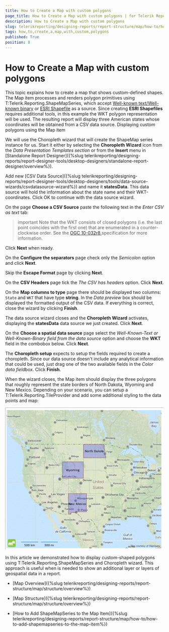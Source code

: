 ```yaml
---
title: How to Create a Map with custom polygons
page_title: How to Create a Map with custom polygons | for Telerik Reporting Documentation
description: How to Create a Map with custom polygons
slug: telerikreporting/designing-reports/report-structure/map/how-to/how-to-create-a-map-with-custom-polygons
tags: how,to,create,a,map,with,custom,polygons
published: True
position: 8
---
```


# How to Create a Map with custom polygons



This topic explains how to create a map that shows custom-defined shapes. The Map item processes and renders polygon primitives
        using T:Telerik.Reporting.ShapeMapSeries,
        which accept
        [Well-known text/Well-known binary](http://en.wikipedia.org/wiki/Well-known_text)
        or
        [ESRI Shapefile](http://en.wikipedia.org/wiki/Shapefile)
        as a source. Since creating __ESRI Shapefiles__ requires additional tools, in this example the WKT polygon representation
        will be used. The resulting report will display three American states whose coordinates will be obtained from a CSV data source.
      Displaying custom polygons using the Map item

We will use the Choropleth wizard that will create the ShapeMap series instance for us. Start it either by selecting the
              __Choropleth Wizard__ icon from the *Data Presentation Templates section* or from the __Insert__
              menu in [Standalone Report Designer]({%slug telerikreporting/designing-reports/report-designer-tools/desktop-designers/standalone-report-designer/overview%}).
            

Add new
              [CSV Data Source]({%slug telerikreporting/designing-reports/report-designer-tools/desktop-designers/tools/data-source-wizards/csvdatasource-wizard%})
              and name it __statesData__. This data source will hold the information about the state name and their WKT-coordinates.
              Click OK to continue with the data source wizard.
            

On the page __Choose a CSV Source__ paste the following text in the *Enter CSV as text* tab:
            





>important Note that the WKT consists of closed polygons (i.e. the last point coincides with the first one) that are enumerated in a counter-clockwise order.                See the                [OGC 10-032r8 ](https://portal.opengeospatial.org/files/?artifact_id=56866)                specification for more information.              


Click __Next__ when ready.
            

On the __Configure the separators__ page check only the *Semicolon* option and click __Next__.
            

Skip the __Escape Format__ page by clicking __Next__.
            

On the __CSV Headers__ page tick the *The CSV has headers* option. Click __Next__.
            

On the __Map columns to type__ page there should be displayed two columns: `State` and `WKT` that have type __string__.
              In the *Data preview* box should be displayed the formatted output of the CSV data. If everything is correct, close the wizard by clicking __Finish__.
            

The data source wizard closes and the __Choropleth Wizard__ activates, displaying the __statesData__ data source we just created. Click __Next__.
            

On the __Choose a spatial data source__ page select the
              *Well-Known-Text or Well-Known-Binary field from the data source* option and choose the
              __WKT__ field in the combobox below. Click __Next__.
            

The __Choropleth setup__ expects to setup the fields required to create a choropleth.
              Since our data source doesn't include any analytical information that could be used, just drag one of the two available fields in the
              *Color data field*box. Click __Finish__.
            

When the wizard closes, the Map item should display the three polygons that roughly represent the state borders of North Dakota, Wyoming and New Mexico.
              Depending on your scenario, you can setup a
              T:Telerik.Reporting.TileProvider and add some additional styling to the data points and map:
              
  ![Map CustomWKT](images/Map/MapCustomWKT.png)

In this article we demonstrated how to display custom-shaped polygons using
            T:Telerik.Reporting.ShapeMapSeries and Choropleth wizard. This approach is useful when is needed to
            show an additional layer or layers of geospatial data in a report.
          

 * [Map Overview]({%slug telerikreporting/designing-reports/report-structure/map/structure/overview%})

 * [Map Structure]({%slug telerikreporting/designing-reports/report-structure/map/structure/overview%})

 * [How to Add ShapeMapSeries to the Map Item]({%slug telerikreporting/designing-reports/report-structure/map/how-to/how-to-add-shapemapseries-to-the-map-item%})
